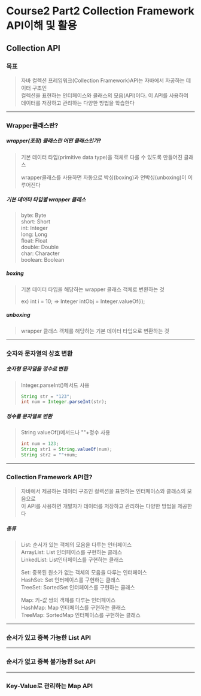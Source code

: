 # Course2 Part2 Collection Framework API이해 및 활용   

## Collection API

### 목표
> 자바 컬렉션 프레임워크(Collection Framework)API는 자바에서 자공하는 데이터 구조인   
> 컬렉션을 표현하는 인터페이스와 클래스의 모음(API)이다. 이 API를 사용하여   
> 데이터를 저장하고 관리하는 다양한 방법을 학습한다

---

### Wrapper클래스란?
##### wrapper(포장) 클래스란 어떤 클래스인가?
>기본 데이터 타입(primitive data type)을 객체로 다룰 수 있도록 만들어진 클래스
> 
> wrapper클래스를 사용하면 자동으로 박싱(boxing)과 언박싱(unboxing)이 이루어진다

##### 기본 데이터 타입별 wrapper 클래스
> byte: Byte   
> short: Short   
> int: Integer   
> long: Long   
> float: Float   
> double: Double   
> char: Character   
> boolean: Boolean

##### boxing
> 기본 데이터 타입을 해당하는 wrapper 클래스 객체로 변환하는 것   
> 
> ex) int i = 10; => Integer intObj = Integer.valueOf(i);

##### unboxing
> wrapper 클래스 객체를 해당하는 기본 데이터 타입으로 변환하는 것
---

### 숫자와 문자열의 상호 변환
##### 숫자형 문자열을 정수로 변환
> Integer.parseInt()메서드 사용
> ```java
> String str = "123";
> int num = Integer.parseInt(str);
>```

##### 정수를 문자열로 변환
> String valueOf()메서드나 ""+정수 사용
> ```java
> int num = 123;
> String str1 = String.valueOf(num);
> String str2 = ""+num;
> ```
> 
> 
>

---

### Collection Framework API란?
> 자바에서 제공하는 데이터 구조인 컬렉션을 표현하는 인터페이스와 클래스의 모음으로   
> 이 API를 사용하면 개발자가 데이터를 저장하고 관리하는 다양한 방법을 제공한다

##### 종류
> List: 순서가 있는 객체의 모음을 다루는 인터페이스   
> ArrayList: List 인터페이스를 구현하는 클래스   
> LinkedList: List인터페이스를 구현하는 클래스
> 
> 
> Set: 중복된 원소가 없는 객체의 모음을 다루는 인터페이스   
> HashSet: Set 인터페이스를 구현하는 클래스   
> TreeSet: SortedSet 인터페이스를 구현하는 클래스   
> 
> 
> Map: 키-값 쌍의 객체를 다루는 인터페이스   
> HashMap: Map 인터페이스를 구현하는 클래스   
> TreeMap: SortedMap 인터페이스를 구현하는 클래스
---

### 순서가 있고 중복 가능한 List API


---

### 순서가 없고 중복 불가능한 Set API


---

### Key-Value로 관리하는 Map API